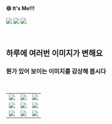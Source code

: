<!--
#### 📫 How to reach me?
<a href="mailto:thquddnr123@gmail.com">
    <img 
        src="https://img.shields.io/badge/Gmail-d14836?style=flat-square&logo=Gmail&logoColor=white&link=mailto:thquddnr123@gmail.com"
        style="height : auto; margin-left : 60px; margin-right : 60px;"/>
</a>
-->
#### 😄 It's Me!!!

<a href="https://cybecho.notion.site/SBU-s-Archives-854ccd3338c2456a867956f26143998a" target="_blank"><img src="https://img.shields.io/badge/Portfolio-303030?style=for-the-badge&logo=Notion&logoColor=white"/></a>
<a href="https://www.instagram.com/junk_warrior_vintage/" target="_blank"><img src="https://img.shields.io/badge/@junk_warrir_vintage-E4405F?style=for-the-badge&logo=Instagram&logoColor=white"/></a>
<a href="https://www.behance.net/thquddnr125654" target="_blank"><img src="https://img.shields.io/badge/Behance-1769FF?style=for-the-badge&logo=Behance&logoColor=white"/></a>

</br>

## 하루에 여러번 이미지가 변해요
### 뭔가 있어 보이는 이미지를 감상해 봅시다

<!--
마크업 바로보기 사이트
https://dillinger.io/ 
-->
  <br/> <table>
<tr>
<td><a href='https://kimjongillookingatthings.tumblr.com/'><img src='https://www.random-art.org/img/large/434975.jpg'></a></td>
<td><a href='https://www.omfgdogs.com/#'><img src='https://www.random-art.org/img/large/434876.jpg'></a></td>
<td><a href='https://pointerpointer.com/'><img src='https://www.random-art.org/img/large/434944.jpg'></a></td>
</tr>
<tr>
<td><a href='http://www.omglasergunspewpewpew.com/'><img src='https://www.random-art.org/img/large/434904.jpg'></a></td>
<td><a href='https://www.cameronsworld.net'><img src='https://www.random-art.org/img/large/434861.jpg'></a></td>
<td><a href='https://name.ho9.me/'><img src='https://www.random-art.org/img/large/434937.jpg'></a></td>
</tr>
<tr>
<td><a href='https://img.theqoo.net/img/rjIus.jpg'><img src='https://www.random-art.org/img/large/434896.jpg'></a></td>
<td><a href='https://longdogechallenge.com/'><img src='https://www.random-art.org/img/large/434922.jpg'></a></td>
<td><a href='https://binarypiano.com/'><img src='https://www.random-art.org/img/large/434906.jpg'></a></td>
</tr>
</table>
